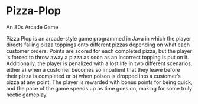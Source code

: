 # Pizza-Plop
An 80s Arcade Game

Pizza Plop is an arcade-style game programmed in Java in which the player directs falling pizza toppings onto different pizzas depending on what each customer orders. Points are scored for each completed pizza, but the player is forced to throw away a pizza as soon as an incorrect topping is put on it. Additionally, the player is penalized with a lost life in two different scenarios, either a) when a customer becomes so impatient that they leave before their pizza is completed or b) when poison is dropped into a customer’s pizza at any point. The player is rewarded with bonus points for being quick, and the pace of the game speeds up as time goes on, making for some truly hectic gameplay.
